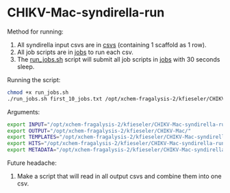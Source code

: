 # CHIKV-Mac-syndirella-run

Method for running:
1. All syndirella input csvs are in [csvs](syndirella_input) (containing 1 scaffold as 1 row).
2. All job scripts are in [jobs](jobs) to run each csv.
3. The [run_jobs.sh](run_jobs.sh) script will submit all job scripts in [jobs](jobs) with 30 seconds sleep. 

Running the script:
```bash
chmod +x run_jobs.sh
./run_jobs.sh first_10_jobs.txt /opt/xchem-fragalysis-2/kfieseler/CHIKV-Mac-syndirella-run/jobs
```

Arguments:
```bash
export INPUT="/opt/xchem-fragalysis-2/kfieseler/CHIKV-Mac-syndirella-run/syndirella_input/inputNUM.csv"
export OUTPUT="/opt/xchem-fragalysis-2/kfieseler/CHIKV-Mac/"
export TEMPLATES="/opt/xchem-fragalysis-2/kfieseler/CHIKV-Mac-syndirella-run/fragments/templates";
export HITS="/opt/xchem-fragalysis-2/kfieseler/CHIKV-Mac-syndirella-run/fragments/A71EV2A_combined.sdf";
export METADATA="/opt/xchem-fragalysis-2/kfieseler/CHIKV-Mac-syndirella-run/fragments/metadata.csv";
```

Future headache:
1. Make a script that will read in all output csvs and combine them into one csv.